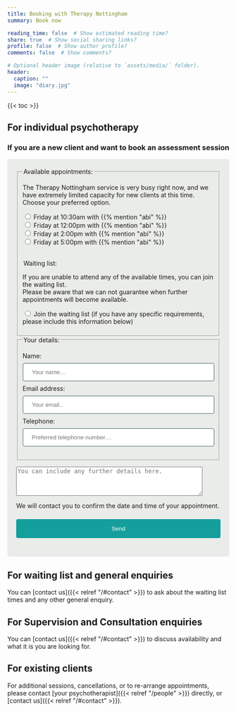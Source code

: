 ```yaml
---
title: Booking with Therapy Nottingham
summary: Book now

reading_time: false  # Show estimated reading time?
share: true  # Show social sharing links?
profile: false  # Show author profile?
comments: false  # Show comments?

# Optional header image (relative to `assets/media/` folder).
header:
  caption: ""
  image: "diary.jpg"
---
```

{{< toc >}}
## For individual psychotherapy

### If you are a new client and want to book an assessment session

<style>
input[type=text] {
  width: 100%;
  padding: 12px 20px;
  margin: 8px 0;
  display: inline-block;
  border: 1px solid #3c5d55;
  border-radius: 4px;
  box-sizing: border-box;
}

button[type=submit] {
  width: 100%;
  background-color: #149f9d;
  color: white;
  padding: 14px 20px;
  margin: 8px 0;
  border: none;
  border-radius: 4px;
  cursor: pointer;
}

button[type=submit]:hover {
  background-color: #00c0c0;
}

.assessmentbookingform {
  border-radius: 5px;
  background-color: #eaece9;
  padding: 20px;
}
</style>

<div class="assessmentbookingform">
<form name="webassessmentbooking" method="POST" action="/message/thankyou" autocomplete="on" data-netlify-recaptcha="true" data-netlify="true">
    <fieldset>
    <legend>Available appointments:</legend>
    <p>
    The Therapy Nottingham service is very busy right now, and we have extremely limited capacity for new clients at this time.<br>
    Choose your preferred option.</p>
    <p>
      <!-- List available appointments here, comment out any unavailable ones using html commenting-->
      <!--
      <label><input type="radio" name="appt" value="Abi Monday 10:00"> Monday at 10:00am with {{% mention "abi" %}}</label><br>
      <label><input type="radio" name="appt" value="Justin Tuesday 11:00"> Tuesday at 11:00am with {{% mention "justin" %}}</label><br>
      <label><input type="radio" name="appt" value="Andrea Wednesday 14:30"> Wednesday at 2:30pm with {{% mention "andrea" %}}**</label><br>
      -->
      <label><input type="radio" name="appt" value="Abi Friday 10:30"> Friday at 10:30am with {{% mention "abi" %}}</label><br>
      <label><input type="radio" name="appt" value="Abi Friday 12:00"> Friday at 12:00pm with {{% mention "abi" %}}</label><br>
      <label><input type="radio" name="appt" value="Abi Friday 14:00"> Friday at 2:00pm with {{% mention "abi" %}}</label><br>
      <!--
      <label><input type="radio" name="appt" value="Abi Friday 15:30"> Friday at 3:30pm with {{% mention "abi" %}}</label><br>
      -->
      <label><input type="radio" name="appt" value="Abi Friday 17:00"> Friday at 5:00pm with {{% mention "abi" %}}</label><br>
      <br>
      <!--
      ** During the current building works at our new city centre offices, some appointments will be temporarily moved to alternative locations.
      -->
    </p>
    <legend>Waiting list:</legend>
      <p>
      If you are unable to attend any of the available times, you can join the waiting list.<br>
      Please be aware that we can not guarantee when further appointments will become available.<br>
      </p>
      <p>
      <label><input type="radio" name="appt" value="Waiting List"> Join the waiting list (if you have any specific requirements, please include this information below)</label><br>
    </p>
  </fieldset>
  <fieldset>
    <legend>Your details:</legend>
  <p>
    <label for="uname">Name:</label>
    <input type="text" id="uname" name="yourname" placeholder="Your name...">
    <label for="uemail">Email address:</label>
    <input type="text" id="uemail" name="youremail" placeholder="Your email..">
    <label for="utel">Telephone:</label>
    <input type="text" id="utel" name="yourtel" placeholder="Preferred telephone number....">  
  </fieldset>
  <p><textarea name="message" rows="4" cols="50" placeholder="You can include any further details here."></textarea></p>
  <p>We will contact you to confirm the date and time of your appointment.</p>
  <div data-netlify-recaptcha="true"></div>
  <p>
    <button type="submit">Send</button>
  </p>
</form>
</div>

## For waiting list and general enquiries
  
You can [contact us]({{< relref "/#contact" >}}) to ask about the waiting list times and any other general enquiry.

## For Supervision and Consultation enquiries

You can [contact us]({{< relref "/#contact" >}}) to discuss availability and what it is you are looking for.

## For existing clients

For additional sessions, cancellations, or to re-arrange appointments, please contact [your psychotherapist]({{< relref "/people" >}}) directly, or [contact us]({{< relref "/#contact" >}}).
